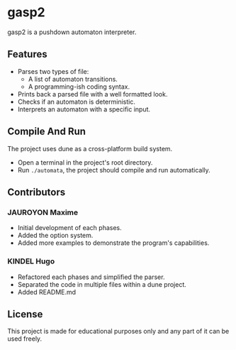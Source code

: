 # gasp2

gasp2 is a pushdown automaton interpreter.

## Features

- Parses two types of file:
	- A list of automaton transitions.
	- A programming-ish coding syntax.
- Prints back a parsed file with a well formatted look.
- Checks if an automaton is deterministic.
- Interprets an automaton with a specific input.

## Compile And Run

The project uses dune as a cross-platform build system.

- Open a terminal in the project's root directory.
- Run `./automata`, the project should compile and run automatically.

## Contributors

### JAUROYON Maxime

- Initial development of each phases.
- Added the option system.
- Added more examples to demonstrate the program's capabilities.

### KINDEL Hugo

- Refactored each phases and simplified the parser.
- Separated the code in multiple files within a dune project.
- Added README.md

## License

This project is made for educational purposes only and any part of it can be used freely.
